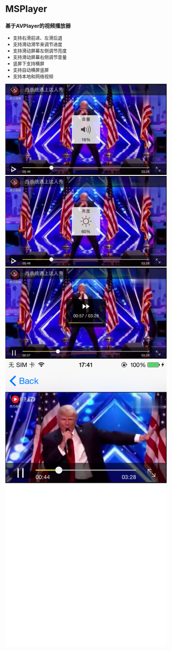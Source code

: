 # MSPlayer
### 基于AVPlayer的视频播放器
* 支持右滑前进、左滑后退
* 支持滑动滑竿来调节进度
* 支持滑动屏幕左侧调节亮度
* 支持滑动屏幕右侧调节音量
* 竖屏下支持横屏
* 支持自动横屏竖屏
* 支持本地和网络视频

![](https://raw.githubusercontent.com/misslove1015/DemoPictures/master/MSPlayer2.jpg)
![](https://raw.githubusercontent.com/misslove1015/DemoPictures/master/MSPlayer3.jpg)
![](https://raw.githubusercontent.com/misslove1015/DemoPictures/master/MSPlayer4.jpg)
![](https://raw.githubusercontent.com/misslove1015/DemoPictures/master/MSPlayer1.png)
